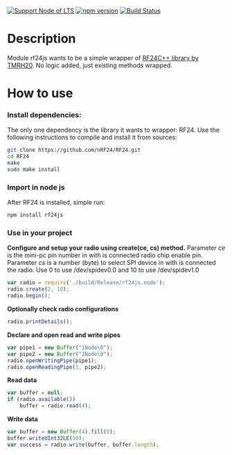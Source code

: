 
[![Support Node of LTS](https://img.shields.io/badge/node-LTS-brightgreen.svg)](https://nodejs.org/)
[![npm version](https://d25lcipzij17d.cloudfront.net/badge.svg?id=js&type=6&v=1.0.0)](https://badge.fury.io/js/icon-gen)
[![Build Status](https://travis-ci.org/akabekobeko/npm-icon-gen.svg?branch=master)](https://travis-ci.org/akabekobeko/npm-icon-gen)
# Description
Module rf24js wants to be a simple wrapper of [RF24C++ library by TMRH20](https://github.com/nRF24/RF24). No logic added, just existing methods wrapped.

# How to use

### Install dependencies:
The only one dependency is the library it wants to wrapper: RF24.
Use the following instructions to compile and install it from sources:
```sh
git clone https://github.com/nRF24/RF24.git
cd RF24 
make
sudo make install
```
### Import in node js
After RF24 is installed, simple run:
```sh
npm install rf24js
```

### Use in your project

**Configure and setup your radio using create(ce, cs) method.**
Parameter *ce* is the mini-pc pin number in with is connected radio chip enable pin.
Parameter *cs* is a number (byte) to select SPI device in with is connected the radio.
Use 0 to use /dev/spidev0.0 and 10 to use /dev/spidev1.0
```js
var radio = require('./build/Release/rf24js.node');
radio.create(2, 10);
radio.begin();
```
**Optionally check radio configurations**
```js
radio.printDetails();
```
**Declare and open read and write pipes**
```js
var pipe1 = new Buffer("1Node\0");
var pipe2 = new Buffer("2Node\0");
radio.openWritingPipe(pipe1);
radio.openReadingPipe(1, pipe2);
```
**Read data**
```js
var buffer = null;
if (radio.available())
    buffer = radio.read(4);
```
**Write data**
```js
var buffer = new Buffer(4).fill(0);
buffer.writeUInt32LE(50);
var success = radio.write(buffer, buffer.length);
```